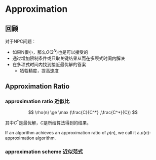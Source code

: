 # Approximation

## 回顾

对于NPC问题：

- 如果N很小，那么$O(2^N)$也是可以接受的
- 通过增加限制条件或只取关键结果从而在多项式时间内解决
- 在多项式时间内找到接近最优解的答案
    - 牺牲精度，提高速度

## Approximation Ratio
### approximation ratio 近似比

$$
\rho(n) \ge \max (\frac{C}{C^*} ,\frac{C^*}{C})
$$

其中$C^*$是最优解，$C$是所给算法得到的结果。

If an algorithm achieves an approximation ratio of $\rho(n)$, we call it a $\rho(n)$-approximation algorithm.

### approximation scheme 近似范式
